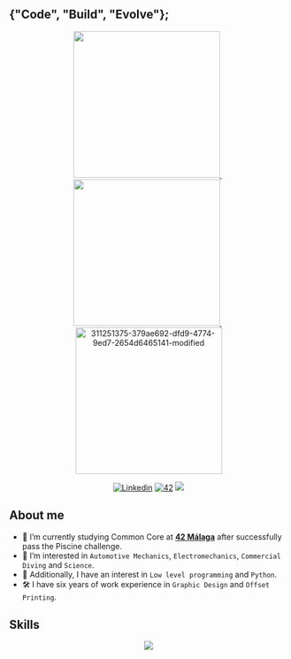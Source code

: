 ## {"Code", "Build", "Evolve"};

<p float="left" align="center">

  <a href="https://github.com/vcereced/piscina42">
    <img src="https://github.com/jotavare/jotavare/blob/main/42/banners/profile/github_profile_banner_round_piscine.png" width="265"/>
  </a>
  &nbsp;
  
   <a href="https://github.com/vcereced/42-common-core">
    <img src="https://github.com/jotavare/jotavare/blob/main/42/banners/profile/github_profile_banner_round_common_core.png" width="265"/>
  </a>
  &nbsp;
  <a href="https://github.com/vcereced/42-common-core">
  <img  width="265" src="https://github.com/vcereced/vcereced/assets/120835200/08071bbf-0247-4b58-baac-9650d79ca1d6" alt="311251375-379ae692-dfd9-4774-9ed7-2654d6465141-modified">
   </a>
</p>
 

<!---
SMALL ICONS
--->
<p align="center">
  <a href='https://www.linkedin.com/in/jotavare' target="_blank"><img alt='Linkedin' src='https://img.shields.io/badge/LinkedIn-100000?style=flat&logo=Linkedin&logoColor=white&labelColor=0A66C2&color=0A66C2'/></a>
  </a>
  <a href='https://profile.intra.42.fr/users/vcereced' target="_blank"><img alt='42' src='https://img.shields.io/badge/Málaga-100000?style=flat&logo=42&logoColor=white&labelColor=000000&color=000000'/></a>
  </a>
  <img src="https://komarev.com/ghpvc/?username=vcereced&style=flat&color=blue">
</p>

## About me

- 🌱 I’m currently studying Common Core at [**42 Málaga**](https://www.42malaga.com) after successfully pass the Piscine challenge.
- 👀 I’m interested in `Automotive Mechanics`, `Electromechanics`, `Commercial Diving` and `Science`.
- 🚀 Additionally, I have an interest in `Low level programming` and `Python`.
- 🛠️ I have six years of work experience in `Graphic Design` and `Offset Printing`.

<!---
BIG ICONS
--->
## Skills
<p align="center">
  <a href="https://skillicons.dev">
    <img src="https://skillicons.dev/icons?i=c,cpp,html,css,python,git,github,bash,linux,vim,vscode,markdown" />
  </a>
</p>
